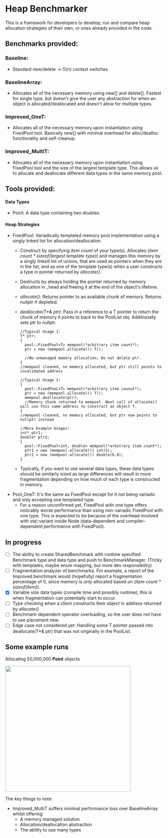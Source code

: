 # Heap Benchmarker

This is a framework for developers to develop, run and compare heap allocation strategies of their own, or ones already provided in the code.

## Benchmarks provided:

### Baseline:

- Standard new/delete -> O(n) context switches

### BaselineArray:

- Allocates all of the necessary memory using new[] and delete[]. Fastest for single type, but doesn't give the user any abstraction for when an object is allocated/deallocated and doesn't allow for multiple types.

### Improved_OneT:

- Allocates all of the necessary memory upon instantiation using FixedPool tool. Basically new[] with minimal overhead for alloc/dealloc functionality and self-cleanup.

### Improved_MultiT:

- Allocates all of the necessary memory upon instantiation using FixedPool tool and the size of the largest template type. This allows us to allocate and deallocate different data types in the same memory pool.

## Tools provided:

#### Data Types

- Point: A data type containing two doubles.

#### Heap Strategies

- FixedPool: Variadically templated memory pool implementation using a singly linked list for allocation/deallocation.
  - Construct by specifying *item count* of your type(s). Allocates (*item count \* sizeof(largest template type)*) and manages this memory by a singly linked list of unions, that are used as pointers when they are in the list, and as one of the template type(s) when a user constructs a type in pointer returned by *allocate()*.
  - Destructs by always holding the pointer returned by memory allocation in _head and freeing it at the end of the object's lifetime.
  - *allocate()*: Returns pointer to an available chunk of memory. Returns nullptr if depleted.
  - *deallocate(T\*& ptr)*: Pass in a reference to a T pointer to return the chunk of memory it points to back to the PoolList obj. Additionally sets ptr to nullptr.

    ```
    //Typical Usage 1:
    T* ptr;
    {
      pool::FixedPool<T> mempool(*arbitrary item count*);
      ptr = new (mempool.allocate()) T();

      //No unmanaged memory allocation; Do not delete ptr.
    }
    //mempool cleaned, no memory allocated, but ptr still points to invalidated address
    
    //Typical Usage 2:
    {
      pool::FixedPooL<T> mempool(*arbitrary item counut*);
      ptr = new (mempool.allocate()) T();
      mempool.deallocate(ptr);
      //Memory chunk returned to mempool. Next call of allocate() will use this same address to construct an object T.
    }
    //mempool cleaned, no memory allocated, but ptr now points to nullptr instead
    
    //More Example Usages:
    int* ptr1;
    double* ptr2;
    {
      pool::FixedPool<int, double> mempool(*arbitrary item count*);
      ptr1 = new (mempool.allocate()) int(5);
      ptr2 = new (mempool.allocate()) double(6.8);
    }
    ```
    
  - Typically, if you want to use several data types, these data types should be similarly sized as large differences will result in more fragmentation depending on how much of each type is constructed in memory.
- Pool_OneT: It's the same as FixedPool except for it not being variadic and only accepting one templated type. 
  - For a reason unconfirmed yet, FixedPool with one type offers noticably worse performance than using non-variadic FixedPool with one type. This is expected to be because of the overhead involved with std::variant inside Node (data-dependent and compiler-dependent performance with FixedPool).
    
## In progress

- [ ] The ability to create SharedBenchmark with runtime specified Benchmark type and data type and push to BenchmarkManager. (Tricky with templates, maybe enum mapping, but more dev responsibility)
- [ ] Fragmentation analyzer of benchmarks. For example, a report of the Improved benchmark would (hopefully) report a fragmentation percentage of 0, since memory is only allocated based on (*item count \* sizeof(item)*).
- [x] Variable size data types (compile time and possibly runtime), this is when fragmentation can potentially start to occur.
- [ ] Type checking when a client constructs their object in address returned by *allocate()*
- [ ] Benchmark-dependent operator overloading, so the user does not have to use placement new.
- [ ] Edge case not considered yet: Handling some T pointer passed into deallocate(T*& ptr) that was not originally in the PoolList.

## Some example runs

Allocating 50,000,000 **Point** objects

<img src="https://user-images.githubusercontent.com/91897211/142930298-78dc53e6-40fc-4fda-b69f-3a080b16c77d.png" width="400">

The key things to note:
- Improved_MultiT suffers minimal performance loss over BaselineArray whilst offering:
  - A memory managed solution
  - Allocation/deallocation abstraction
  - The ability to use many types 
